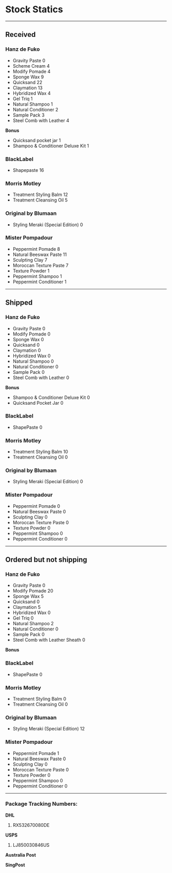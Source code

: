 Stock Statics
=============

-------------------------------------------------------------------------------

Received
--------

### Hanz de Fuko ###

  * Gravity Paste                            0
  * Scheme Cream                             4
  * Modify Pomade                            4
  * Sponge Wax                               9
  * Quicksand                                22
  * Claymation                               13
  * Hybridized Wax                           4
  * Gel Triq                                 1
  * Natural Shampoo                          1
  * Natural Conditioner                      2
  * Sample Pack                              3
  * Steel Comb with Leather                  4

**Bonus**

  * Quicksand pocket jar                     1
  * Shampoo & Conditioner Deluxe Kit         1

### BlackLabel ###

  * Shapepaste                               16

### Morris Motley ###

  * Treatment Styling Balm                   12
  * Treatment Cleansing Oil                  5

### Original by Blumaan ###

 * Styling Meraki (Special Edition)          0

### Mister Pompadour ###

 * Peppermint Pomade                         8
 * Natural Beeswax Paste                     11
 * Sculpting Clay                            7
 * Moroccan Texture Paste                    7
 * Texture Powder                            1
 * Peppermint Shampoo                        1
 * Peppermint Conditioner                    1

-------------------------------------------------------------------------------

Shipped
-------

### Hanz de Fuko ###

  * Gravity Paste                            0
  * Modify Pomade                            0
  * Sponge Wax                               0
  * Quicksand                                0
  * Claymation                               0
  * Hybridized Wax                           0
  * Natural Shampoo                          0
  * Natural Conditioner                      0
  * Sample Pack                              0
  * Steel Comb with Leather                  0

**Bonus**

  * Shampoo & Conditioner Deluxe Kit         0
  * Quicksand Pocket Jar                     0


### BlackLabel ###

  * ShapePaste                               0


### Morris Motley ###

  * Treatment Styling Balm                   10
  * Treatment Cleansing Oil                  0


### Original by Blumaan ###

  * Styling Meraki (Special Edition)         0

### Mister Pompadour ###

 * Peppermint Pomade                         0
 * Natural Beeswax Paste                     0
 * Sculpting Clay                            0
 * Moroccan Texture Paste                    0
 * Texture Powder                            0
 * Peppermint Shampoo                        0
 * Peppermint Conditioner                    0

-------------------------------------------------------------------------------

Ordered but not shipping
------------------------

### Hanz de Fuko ###

  * Gravity Paste                            0
  * Modify Pomade                            20
  * Sponge Wax                               5
  * Quicksand                                0
  * Claymation                               5
  * Hybridized Wax                           0
  * Gel Triq                                 0
  * Natural Shampoo                          2
  * Natural Conditioner                      0
  * Sample Pack                              0
  * Steel Comb with Leather Sheath           0

**Bonus**


### BlackLabel ###

  * ShapePaste                               0


### Morris Motley ###

  * Treatment Styling Balm                   0
  * Treatment Cleansing Oil                  0


### Original by Blumaan ###

  * Styling Meraki (Special Edition)         12

### Mister Pompadour ###

 * Peppermint Pomade                         1
 * Natural Beeswax Paste                     0
 * Sculpting Clay                            0
 * Moroccan Texture Paste                    0
 * Texture Powder                            0
 * Peppermint Shampoo                        0
 * Peppermint Conditioner                    0

-------------------------------------------------------------------------------

### Package Tracking Numbers:

**DHL**

1. RX532670080DE

**USPS**

1. LJ850030846US

**Australia Post**

**SingPost**

